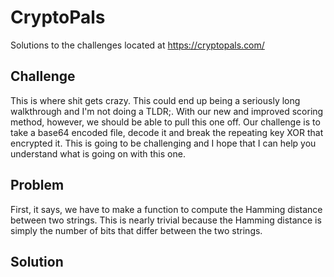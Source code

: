 # CryptoPals
Solutions to the challenges located at https://cryptopals.com/

## Challenge
This is where shit gets crazy. This could end up being a seriously long walkthrough and I'm not doing a TLDR;. With our new and improved scoring method, however, we should be able to pull this one off. Our challenge is to take a base64 encoded file, decode it and break the repeating key XOR that encrypted it. This is going to be challenging and I hope that I can help you understand what is going on with this one.

## Problem
First, it says, we have to make a function to compute the Hamming distance between two strings. This is nearly trivial because the Hamming distance is simply the number of bits that differ between the two strings. 

## Solution
